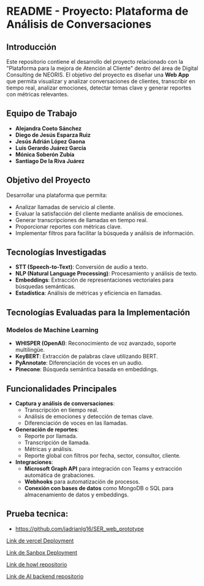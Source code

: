 # README - Proyecto: Plataforma de Análisis de Conversaciones
## Introducción
Este repositorio contiene el desarrollo del proyecto relacionado con la "Plataforma para la mejora de Atención al Cliente" dentro del área de Digital Consulting de NEORIS. El objetivo del proyecto es diseñar una **Web App** que permita visualizar y analizar conversaciones de clientes, transcribir en tiempo real, analizar emociones, detectar temas clave y generar reportes con métricas relevantes.
## Equipo de Trabajo
- **Alejandra Coeto Sánchez**
- **Diego de Jesús Esparza Ruiz**
- **Jesús Adrián López Gaona**
- **Luis Gerardo Juárez García**
- **Mónica Soberón Zubía**
- **Santiago De la Riva Juárez**
## Objetivo del Proyecto
Desarrollar una plataforma que permita:
- Analizar llamadas de servicio al cliente.
- Evaluar la satisfacción del cliente mediante análisis de emociones.
- Generar transcripciones de llamadas en tiempo real.
- Proporcionar reportes con métricas clave.
- Implementar filtros para facilitar la búsqueda y análisis de información.
## Tecnologías Investigadas
- **STT (Speech-to-Text)**: Conversión de audio a texto.
- **NLP (Natural Language Processing)**: Procesamiento y análisis de texto.
- **Embeddings**: Extracción de representaciones vectoriales para búsquedas semánticas.
- **Estadística**: Análisis de métricas y eficiencia en llamadas.
## Tecnologías Evaluadas para la Implementación
### Modelos de Machine Learning
- **WHISPER (OpenAI)**: Reconocimiento de voz avanzado, soporte multilingüe.
- **KeyBERT**: Extracción de palabras clave utilizando BERT.
- **PyAnnotate**: Diferenciación de voces en un audio.
- **Pinecone**: Búsqueda semántica basada en embeddings.
## Funcionalidades Principales
- **Captura y análisis de conversaciones**:
  - Transcripción en tiempo real.
  - Análisis de emociones y detección de temas clave.
  - Diferenciación de voces en las llamadas.
- **Generación de reportes**:
  - Reporte por llamada.
  - Transcripción de llamada.
  - Métricas y análisis.
  - Reporte global con filtros por fecha, sector, consultor, cliente.
- **Integraciones**:
  - **Microsoft Graph API** para integración con Teams y extracción automática de grabaciones.
  - **Webhooks** para automatización de procesos.
  - **Conexión con bases de datos** como MongoDB o SQL para almacenamiento de datos y embeddings.



## Prueba tecnica:
- https://github.com/jadrianlg16/SER_web_prototype
  


[Link de vercel Deployment](https://howl-eight.vercel.app/)

[Link de Sanbox Deployment](https://howlx.adriangaona.dev/)

[Link de howl repositorio](https://github.com/SantiagoDlrr/howl)

[Link de AI backend repositorio](https://github.com/SantiagoDlrr/python-howl)
